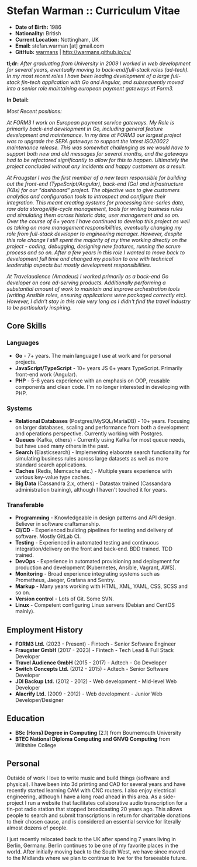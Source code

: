 Stefan Warman :: Curriculum Vitae
=====================================

* **Date of Birth:** 1986
* **Nationality:** British
* **Current Location:** Nottingham, UK
* **Email:** stefan.warman [at] gmail.com
* **GitHub:** [warmans](https://github.com/warmans) | http://warmans.github.io/cv/

**tl;dr:** *After graduating from University in 2009 I worked in web development for several years, eventually moving to back-end/full-stack roles (ad-tech). In my most recent roles I have been leading development of a large full-stack fin-tech application with Go and Angular, and subsequently moved into a senior role maintaining european payment gateways at Form3.*

**In Detail:**

*Most Recent positions:* 

*At FORM3 I work on European payment service gateways. My Role is primarily back-end development in Go, including general feature development and maintenance. In my time at FORM3 our largest project was to upgrade the SEPA gateways to support the latest ISO20022 maintenance release. This was somewhat challenging as we would have to support both new and old messages for several months, and the gateways had to be refactored significantly to allow for this to happen. Ultimately the project concluded without any incidents and happy customers as a result.*

*At Fraugster I was the first member of a new team responsible for building out the front-end (TypeScript/Angular), back-end (Go) and
infrastructure (K8s) for our "dashboard" project. The objective was to give customers analytics and configuration tools to introspect 
and configure their integration.
This meant creating systems for processing time-series data, raw data storage/life-cycle management, tools for writing business rules
and simulating them across historic data, user management and so on.*
*Over the course of 6+ years I have continued to develop this project as well as taking on more management responsibilities,
eventually changing my role from full-stack developer to engineering manager. However, despite this role change
I still spent the majority of my time working directly on the project - coding, debugging, designing new features, running the 
scrum process and so on. After a few years in this role I wanted to move back to development full
time and changed my position to one with technical leadership aspects but mostly development responsibilities.*

*At Travelaudience (Amadeus) I worked primarily as a back-end Go developer on core ad-serving products. Additionally performing a substantial amount of work to maintain and improve orchestration 
tools (writing Ansible roles, ensuring applications were packaged correctly etc). However, 
I didn't stay in this role very long as I didn't find the travel industry to be particularly inspiring.*

## Core Skills

### Languages

* **Go** - 7+ years. The main language I use at work and for personal projects.
* **JavaScript/TypeScript** - 10+ years JS 6+ years TypeScript. Primarily front-end work (Angular).
* **PHP** - 5-6 years experience with an emphasis on OOP, reusable components and clean code. I'm no longer interested in developing with PHP.

### Systems

* **Relational Databases** (Postgres/MySQL/MariaDB) - 10+ years. Focusing on larger databases, scaling and performance from both a development and operations perspective. Currently working with Postgres.
* **Queues** (Kafka, others) - Currently using Kafka for most queue needs, but have used many others in the past.
* **Search** (Elasticsearch) - Implementing elaborate search functionality for simulating business rules across large datasets as well as more standard search applications.
* **Caches** (Redis, Memcache etc.) - Multiple years experience with various key-value type caches.
* **Big Data** (Cassandra 2.x, others) - Datastax trained (Cassandara administration training), although I haven't touched it for years.

### Transferable

* **Programming** - Knowledgeable in design patterns and API design. Believer in software craftsmanship.
* **CI/CD** - Experienced building pipelines for testing and delivery of software. Mostly GitLab CI.
* **Testing** - Experienced in automated testing and continuous integration/delivery on the front and back-end. BDD trained. TDD trained.
* **DevOps** - Experience in automated provisioning and deployment for production and development (Kubernetes, Ansible, Vagrant, AWS).
* **Monitoring** - Broad experience integrating systems such as Prometheus, Jaeger, Grafana and Sentry.
* **Markup** - Many years working with HTML, XML, YAML, CSS, SCSS and so on.
* **Version control** - Lots of Git. Some SVN.
* **Linux** - Competent configuring Linux servers (Debian and CentOS mainly).

## Employment History

* **FORM3 Ltd.** (2023 - Present) - Fintech - Senior Software Engineer
* **Fraugster GmbH** (2017 - 2023) - Fintech - Tech Lead & Full Stack Developer
* **Travel Audience GmbH** (2015 - 2017) - Adtech - Go Developer 
* **Switch Concepts Ltd.** (2012 - 2015) - Adtech - Senior Software Developer
* **JDI Backup Ltd.** (2012 - 2012) - Web development - Mid-level Web Developer
* **Alacrify Ltd.** (2009 - 2012)  - Web development - Junior Web Developer/Designer

## Education

* **BSc (Hons) Degree in Computing** (2.1) from Bournemouth University
* **BTEC National Diploma Computing and GNVQ Computing** from Wiltshire College

## Personal

Outside of work I love to write music and build things (software and physical). I have been into 3d printing and CAD for several years
and have recently started learning CAM with CNC routers. I also enjoy electrical engineering, although I have a long road ahead in this
area. As a side-project I run a website that facilitates collaborative audio transcription for a tin-pot radio station that
stopped broadcasting 20 years ago. This allows people to search and submit transcriptions in return for charitable donations
to their chosen cause, and is considered an essential service for literally almost dozens of people.

I just recently relocated back to the UK after spending 7 years living in Berlin, Germany. Berlin continues to be
one of my favorite places in the world. After initially moving back to the South West, we have since moved to the
Midlands where we plan to continue to live for the forseeable future.

